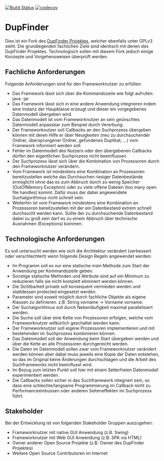 [![Build Status](https://travis-ci.org/mkymikky/DupFinder.svg?branch=master)](https://travis-ci.org/mkymikky/DupFinder)
[![codecov](https://codecov.io/gh/mkymikky/DupFinder/branch/master/graph/badge.svg)](https://codecov.io/gh/mkymikky/DupFinder)

# DupFinder
Dies ist ein Fork des [DupFinder Projektes](mkymikky/DupFinder), welcher ebenfalls unter GPLv3 steht. 
Die grundlegenden fachlichen Ziele sind identisch mit denen des DupFinder Projektes. Technologisch sollen mit diesem Fork jedoch einige Konzepte und Vorgehensweisen überprüft werden.

## Fachliche Anforderungen
Folgende Anforderungen sind für den Frameworknutzer zu erfüllen:
* Das Framework lässt sich über die Kommandozeile wie folgt aufrufen: java -jar <jarFile> <Suchpfad>
* Das Framework lässt sich in eine andere Anwendung integrieren indem eine Instanz der Haupklasse erzeugt und dieser ein vorgegebenes Datenmodell übergeben wird. 
* Das Datenmodell ist vom Frameworknutzer an sein geünschtes Datenmodell anpassbar zum Beispiel durch Vererbung.
* Der Frameworknutzer soll Callbacks an den Suchprozess übergeben können mit deren Hilfe er über Neuigkeiten (neu zu durchsuchender Ordner, übersprungener Ordner, gefundenes Duplikat, ...) vom Framework informiert werden soll. 
* Fehler im Datenmodell des Nutzers oder den übergebenen Callbacks dürfen den eigentlichen Suchprozess nicht beeinflussen. 
* Der Suchprozess lässt sich über die Kombination von Prozessoren durch den Frameworknutzer verändern.
* Vom Framework ist mindestens eine Kombination an Prozessoren bereitzustellen welche das Durchsuchen riesiger Datenbestände ermöglicht  ohne das es zum Abbruch durch zu wenig Speicher (OutOfMemory Exception) oder zu viele offene Dateien (too many open file handles) kommt. Dafür muss der dabei angewendete Suchalgorithmus nicht schnell sein.
* Weiterhin ist vom Framework mindestens eine Kombination an Prozessoren bereitzustellen mit der ein Datenbestand extrem schnell durchsucht werden kann. Sollte der zu durchsuchende Datenbestand dabei zu groß sein darf es zu einem Abbruch über technische Ausnahmen (Exceptions) kommen. 



## Technologische Anforderungen
Es soll untersucht werden wie sich die Architektur verändert (verbessert oder verschlechtert) wenn folgende Design Regeln angewendet werden:
* Im Programm soll es nur eine statische main Methode zum Start der Anwendung per Kommandozeile geben.
* Sonstige statische Methoden und Attribute sind auf ein Minimum zu reduzieren falls sie nicht komplett eliminiert werden können.
* Die Sichtbarkeit private soll konsequent vermieden werden und stattdessen protected eingesetzt werden. 
* Parameter sind soweit möglich durch fachliche Objekte als eigene Klassen zu definieren. z.B. String vorname -> Vorname vorname.
* Der Suchalgorithmus soll durch Nebenläufigkeit maximal parallelisiert werden. 
* Die Suche soll über eine Kette von Prozessoren erfolgen, welche vom Frameworknutzer willkürlich geschaltet werden kann. 
* Der Frameworknutzer soll eigene Prozessoren implementieren und mit bestehenden im Suchprozess kombinieren können. 
* Das Datenmodell soll der Anwendung beim Start übergeben werden und über die Kette an alle Prozessoren durchgereicht werden.
* Die Daten im Datenmodell sollen zwar vom Frameworknutzer verändert werden können aber dabei muss jeweils eine Kopie der Daten entstehen, so das im Original keine Änderungen durchschlagen und die Arbeit des Suchframeworks nicht beeinflusst wird. 
* Im Bezug zum letzten Punkt soll hier mit einem Setterfreien Datenmodell experimentiert werden. 
* Die Callbacks sollen sicher in das Suchframework integriert sein, so dass eine schlechte/langsame Programmierung im Callback nicht zu Performanceeinbussen oder anderen Seiteneffekten im Suchprozess führt.

## Stakeholder
Bei der Entwicklung ist von folgenden Stakeholder Gruppen auszugehen:
* Frameworknutzer mit native GUI Anwendung (z.B. Swing)
* Frameworknutzer mit Web GUI Anwendung (z.B. SPA via HTML)
* Owner anderer Open Source Projekte (z.B. Owner des DupFinder Projektes)
* Weitere Open Source Contributoren im Internet
